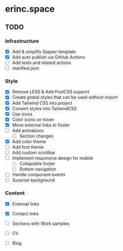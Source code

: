 # erinc.space

## TODO

### Infrastructure

- [x] Add & simplify Sapper template
- [x] Add auto publish via GitHub Actions
- [ ] Add tests and related actions
- [ ] manifest.json

### Style

- [x] Remove LESS & Add PostCSS support
- [x] Create global styles that can be used without import
- [x] Add Tailwind CSS into project
- [x] Convert styles into TailwindCSS
- [x] Use icons
- [x] Color icons on hover
- [x] Move external links to footer
- [ ] Add animations
  - [ ] Section changes
- [x] Add color theme
- [ ] Add font theme
- [ ] Add custom scrollbar
- [ ] Implement responsive design for mobile
  - [ ] Collapsible footer
  - [ ] Bottom navigation
- [ ] Handle component events
- [ ] Surprise background

### Content

- [x] External links
- [x] Contact links
- [ ] Sections with Work samples
- [ ] CV
- [ ] Blog

